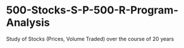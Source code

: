 # 500-Stocks-S-P-500-R-Program-Analysis
Study of Stocks (Prices, Volume Traded) over the course of 20 years
